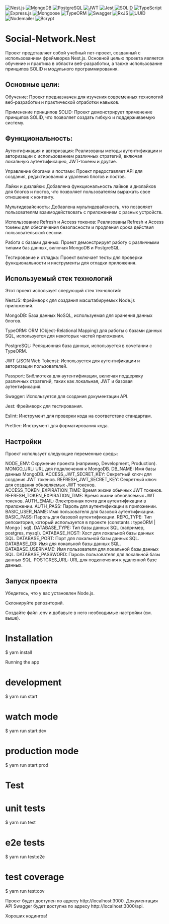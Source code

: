 ![Nest.js](https://img.shields.io/badge/Nest.js-blue)
![MongoDB](https://img.shields.io/badge/MongoDB-green)
![PostgreSQL](https://img.shields.io/badge/PostgreSQL-yellow)
![JWT](https://img.shields.io/badge/JWT-orange)
![Jest](https://img.shields.io/badge/Jest-red)
![SOLID](https://img.shields.io/badge/SOLID-purple)
![TypeScript](https://img.shields.io/badge/TypeScript-blue)
![Express.js](https://img.shields.io/badge/Express.js-green)
![Mongoose](https://img.shields.io/badge/Mongoose-green)
![TypeORM](https://img.shields.io/badge/TypeORM-yellow)
![Swagger](https://img.shields.io/badge/Swagger-brightgreen)
![RxJS](https://img.shields.io/badge/RxJS-lightgrey)
![UUID](https://img.shields.io/badge/UUID-lightgrey)
![Nodemailer](https://img.shields.io/badge/Nodemailer-blue)
![Bcrypt](https://img.shields.io/badge/Bcrypt-lightgrey)

# Social-Network.Nest
Проект представляет собой учебный пет-проект, созданный с использованием фреймворка Nest.js. Основной целью проекта является обучение и практика в области веб-разработки, а также использование принципов SOLID и модульного программирования.

## Основные цели:

Обучение: Проект предназначен для изучения современных технологий веб-разработки и практической отработки навыков.

Применение принципов SOLID: Проект демонстрирует применение принципов SOLID, что позволяет создать гибкую и поддерживаемую систему.

## Функциональность:

Аутентификация и авторизация: Реализованы методы аутентификации и авторизации с использованием различных стратегий, включая локальную аутентификацию, JWT-токены и другие.

Управление блогами и постами: Проект предоставляет API для создания, редактирования и удаления блогов и постов.

Лайки и дизлайки: Добавлена функциональность лайков и дизлайков для блогов и постов, что позволяет пользователям выражать свое отношение к контенту.

Мультидевайсность: Добавлена мультидевайсность, что позволяет пользователям взаимодействовать с приложением с разных устройств.

Использование Refresh и Access токенов: Реализованы Refresh и Access токены для обеспечения безопасности и продления срока действия пользовательской сессии.

Работа с базами данных: Проект демонстрирует работу с различными типами баз данных, включая MongoDB и PostgreSQL.

Тестирование и отладка: Проект включает тесты для проверки функциональности и инструменты для отладки приложения.

## Используемый стек технологий
Этот проект использует следующий стек технологий:

NestJS: Фреймворк для создания масштабируемых Node.js приложений.

MongoDB: База данных NoSQL, используемая для хранения данных блогов.

TypeORM: ORM (Object-Relational Mapping) для работы с базами данных SQL, используется для некоторых частей приложения.

PostgreSQL: Реляционная база данных, используется в сочетании с TypeORM.

JWT (JSON Web Tokens): Используется для аутентификации и авторизации пользователей.

Passport: Библиотека для аутентификации, включая поддержку различных стратегий, таких как локальная, JWT и базовая аутентификация.

Swagger: Используется для создания документации API.

Jest: Фреймворк для тестирования.

Eslint: Инструмент для проверки кода на соответствие стандартам.

Prettier: Инструмент для форматирования кода.

## Настройки
Проект использует следующие переменные среды:

NODE_ENV: Окружение проекта (например, Development, Production).
MONGO_URL: URL для подключения к MongoDB.
DB_NAME: Имя базы данных MongoDB.
ACCESS_JWT_SECRET_KEY: Секретный ключ для создания JWT токенов.
REFRESH_JWT_SECRET_KEY: Секретный ключ для создания обновляемых JWT токенов.
ACCESS_TOKEN_EXPIRATION_TIME: Время жизни обычных JWT токенов.
REFRESH_TOKEN_EXPIRATION_TIME: Время жизни обновляемых JWT токенов.
AUTH_EMAIL: Электронная почта для аутентификации в приложении.
AUTH_PASS: Пароль для аутентификации в приложении.
BASIC_USER_NAME: Имя пользователя для базовой аутентификации.
BASIC_PASS: Пароль для базовой аутентификации.
REPO_TYPE: Тип репозитория, который используется в проекте (constants : typeORM | Mongo | sql).
DATABASE_TYPE: Тип базы данных SQL (например, postgres, mysql).
DATABASE_HOST: Хост для локальной базы данных SQL.
DATABASE_PORT: Порт для локальной базы данных SQL.
DATABASE_DB: Имя для локальной базы данных SQL.
DATABASE_USERNAME: Имя пользователя для локальной базы данных SQL.
DATABASE_PASSWORD: Пароль пользователя для локальной базы данных SQL.
POSTGRES_URL: URL для подключения к удаленной базе данных.

## Запуск проекта
Убедитесь, что у вас установлен Node.js.

Склонируйте репозиторий.

Создайте файл .env и добавьте в него необходимые настройки (см. выше).

# Installation
$ yarn install

Running the app
# development
$ yarn run start

# watch mode
$ yarn run start:dev

# production mode
$ yarn run start:prod

# Test
# unit tests
$ yarn run test

# e2e tests
$ yarn run test:e2e

# test coverage
$ yarn run test:cov

Проект будет доступен по адресу http://localhost:3000. Документация API Swagger будет доступна по адресу http://localhost:3000/api.

Хороших кодингов!
